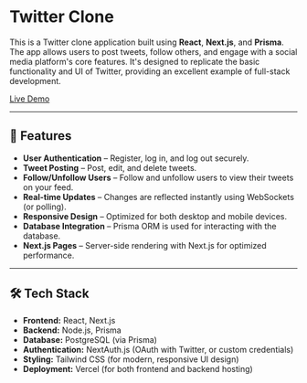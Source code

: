 # Twitter Clone

This is a Twitter clone application built using **React**, **Next.js**, and **Prisma**. The app allows users to post tweets, follow others, and engage with a social media platform's core features. It's designed to replicate the basic functionality and UI of Twitter, providing an excellent example of full-stack development.

[Live Demo](https://twitter-clone-v2-eta.vercel.app/)

---

## 🚀 Features

- **User Authentication** – Register, log in, and log out securely.
- **Tweet Posting** – Post, edit, and delete tweets.
- **Follow/Unfollow Users** – Follow and unfollow users to view their tweets on your feed.
- **Real-time Updates** – Changes are reflected instantly using WebSockets (or polling).
- **Responsive Design** – Optimized for both desktop and mobile devices.
- **Database Integration** – Prisma ORM is used for interacting with the database.
- **Next.js Pages** – Server-side rendering with Next.js for optimized performance.

---

## 🛠 Tech Stack

- **Frontend:** React, Next.js
- **Backend:** Node.js, Prisma
- **Database:** PostgreSQL (via Prisma)
- **Authentication:** NextAuth.js (OAuth with Twitter, or custom credentials)
- **Styling:** Tailwind CSS (for modern, responsive UI design)
- **Deployment:** Vercel (for both frontend and backend hosting)

